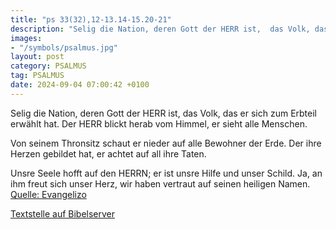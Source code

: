 ```yaml
---
title: "ps 33(32),12-13.14-15.20-21"
description: "Selig die Nation, deren Gott der HERR ist,  das Volk, das er sich zum Erbteil erwählt hat. Der HERR blickt herab vom Himmel,  er sieht alle Menschen.  Von seinem Thronsitz schaut er nieder  auf alle Bewohner der Erde. Der ihre Herzen gebildet hat,  er achtet auf all ihre Tate...."
images:
- "/symbols/psalmus.jpg"
layout: post
category: PSALMUS
tag: PSALMUS
date: 2024-09-04 07:00:42 +0100
---
```

Selig die Nation, deren Gott der HERR ist, 
das Volk, das er sich zum Erbteil erwählt hat.
Der HERR blickt herab vom Himmel, 
er sieht alle Menschen.

Von seinem Thronsitz schaut er nieder 
auf alle Bewohner der Erde.
Der ihre Herzen gebildet hat, 
er achtet auf all ihre Taten.<!--more-->

Unsre Seele hofft auf den HERRN; 
er ist unsre Hilfe und unser Schild.
Ja, an ihm freut sich unser Herz, 
wir haben vertraut auf seinen heiligen Namen.<br>
[Quelle: Evangelizo](https://evangeliumtagfuertag.org/DE/gospel)

[Textstelle auf Bibelserver](https://www.bibleserver.com/EU/ps33(32),12-13.14-15.20-21)
